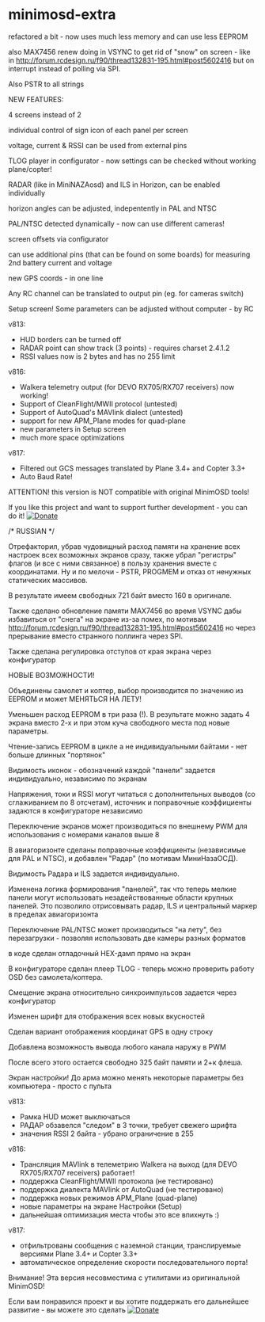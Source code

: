 # minimosd-extra

refactored a bit - now uses much less memory and can use less EEPROM

also MAX7456 renew doing in VSYNC to get rid of "snow" on screen - like 
in http://forum.rcdesign.ru/f90/thread132831-195.html#post5602416 but on interrupt instead of polling via SPI.

Also PSTR to all strings

NEW FEATURES:

4 screens instead of 2

individual control of sign icon of each panel per screen

voltage, current & RSSI can be used from external pins

TLOG player in configurator - now settings can be checked without working plane/copter!

RADAR (like in MiniNAZAosd) and ILS in Horizon, can be enabled individually

horizon angles can be adjusted, indepentently in PAL and NTSC

PAL/NTSC detected dynamically - now can use different cameras!

screen offsets via configurator

can use additional pins (that can be found on some boards) for measuring 2nd battery current and voltage

new GPS coords - in one line

Any RC channel can be translated to output pin (eg. for cameras switch)

Setup screen! Some parameters can be adjusted without computer - by RC 


v813:

* HUD borders can be turned off
* RADAR point can show track (3 points) - requires charset 2.4.1.2
* RSSI values now is 2 bytes and has no 255 limit

v816:

* Walkera telemetry output (for DEVO RX705/RX707 receivers) now working!
* Support of CleanFlight/MWII protocol (untested)
* Support of AutoQuad's MAVlink dialect (untested)
* support for new APM_Plane modes for quad-plane
* new parameters in Setup screen
* much more space optimizations

v817:

* Filtered out GCS messages translated by Plane 3.4+ and Copter 3.3+
* Auto Baud Rate!


ATTENTION! this version is NOT compatible with original MinimOSD tools!


If you like this project and want to support further development - you can do it! [![Donate](https://www.paypalobjects.com/en_US/i/btn/btn_donate_LG.gif)](https://www.paypal.com/cgi-bin/webscr?cmd=_donations&business=F5UY65DJHF3TQ)

/* RUSSIAN */

Отрефакторил, убрав чудовищный расход памяти на хранение всех настроек всех возможных экранов сразу, также 
убрал "регистры" флагов (и все с ними связанное) в пользу хранения вместе с координатами. Ну и по 
мелочи - PSTR, PROGMEM и отказ от ненужных статических массивов. 

В результате имеем свободных 721 байт вместо 160 в оригинале. 

Также сделано обновление памяти MAX7456 во время VSYNC дабы избавиться от "снега" на экране из-за помех, по мотивам
http://forum.rcdesign.ru/f90/thread132831-195.html#post5602416 но через прерывание вместо странного поллинга 
через SPI.

Также сделана регулировка отступов от края экрана через конфигуратор

НОВЫЕ ВОЗМОЖНОСТИ!

Объединены самолет и коптер, выбор производится по значению из EEPROM и может МЕНЯТЬСЯ НА ЛЕТУ!

Уменьшен расход EEPROM в три раза (!). В результате можно задать 4 экрана вместо 2-х и при этом куча свободного места под новые параметры.

Чтение-запись EEPROM в цикле а не индивидуальными байтами - нет больше длинных "портянок"

Видимость иконок - обозначений каждой "панели" задается индивидуально, независимо по экранам

Напряжения, токи и RSSI могут читаться с дополнительных выводов (со сглаживанием по 8 отсчетам),
источник и поправочные коэффициенты задаются в конфигураторе независимо

Переключение экранов может производиться по внешнему PWM для использования с номерами каналов выше 8

В авиагоризонте сделаны поправочные коэффициенты (независимые для PAL и NTSC), и добавлен "Радар" (по мотивам МиниНазаОСД). 

Видимость Радара и ILS задается индивидуально.

Изменена логика формирования "панелей", так что теперь мелкие панели могут использовать незадействованные области крупных панелей. 
Это позволило отрисовывать радар, ILS и центральный маркер в пределах авиагоризонта

Переключение PAL/NTSC может производиться "на лету", без перезагрузки - позволяя использовать две камеры разных форматов

в коде сделан отладочный HEX-дамп прямо на экран

В конфигураторе сделан плеер TLOG - теперь можно проверить работу OSD без самолета/коптера.

Смещение экрана относительно синхроимпульсов задается через конфигуратор

Изменен шрифт для отображения всех новых вкусностей

Сделан вариант отображения координат GPS в одну строку

Добавлена возможность вывода любого канала наружу в PWM 

После всего этого остается свободно 325 байт памяти и 2+к флеша.

Экран настройки! До арма можно менять некоторые параметры без компьютера - просто с пульта


v813:
* Рамка HUD может выключаться
* РАДАР обзавелся "следом" в 3 точки, требует свежего шрифта
* значения RSSI 2 байта - убрано ограничение в 255

v816:

* Трансляция MAVlink в телеметрию Walkera на выход (для DEVO RX705/RX707 receivers) работает!
* поддержка CleanFlight/MWII протокола (не тестировано)
* поддержка диалекта MAVlink от AutoQuad   (не тестировано)
* поддержка новых режимов APM_Plane (quad-plane)
* новые параметры на экране Настройки (Setup)
* дальнейшая оптимизация места чтобы это все впихнуть :)

v817:

* отфильтрованы сообщения с наземной станции, транслируемые версиями Plane 3.4+ и Copter 3.3+
* автоматическое определение скорости последовательного порта!


Внимание! Эта версия несовместима с утилитами из оригинальной MinimOSD!

Если вам понравился проект и вы хотите поддержать его дальнейшее развитие - вы можете это сделать [![Donate](https://www.paypalobjects.com/en_US/i/btn/btn_donate_LG.gif)](https://www.paypal.com/cgi-bin/webscr?cmd=_donations&business=F5UY65DJHF3TQ)

